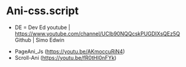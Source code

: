 # Ani-css.script

* DE = Dev Ed 
youtube | https://www.youtube.com/channel/UClb90NQQcskPUGDIXsQEz5Q <br>
Github | Simo Edwin
 - PageAni_Js (https://youtu.be/AKmoccuRiN4)
 - Scroll-Ani (https://youtu.be/fR0tHI0nFYk)